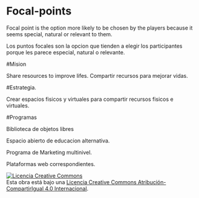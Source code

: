 # Focal-points
Focal point is the option more likely to be chosen by the players because it seems special, natural or relevant to them.

Los puntos focales son la opcion que tienden a elegir los participantes porque les parece especial, natural o relevante.


#Mision

Share resources to improve lifes.
Compartir recursos para  mejorar vidas.

#Estrategia.

Crear espacios fisicos y virtuales para compartir recursos fisicos e virtuales.

#Programas

Biblioteca de objetos libres

Espacio abierto de educacion alternativa.

Programa de Marketing multinivel. 

Plataformas web correspondientes.



<a rel="license" href="http://creativecommons.org/licenses/by-sa/4.0/"><img alt="Licencia Creative Commons" style="border-width:0" src="https://i.creativecommons.org/l/by-sa/4.0/88x31.png" /></a><br />Esta obra está bajo una <a rel="license" href="http://creativecommons.org/licenses/by-sa/4.0/">Licencia Creative Commons Atribución-CompartirIgual 4.0 Internacional</a>.

